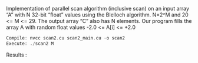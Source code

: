 Implementation of parallel scan algorithm (inclusive scan) on an input array “A” with N 32-bit “float” values using the Blelloch algorithm.
N=2^M and 20 <= M <= 29. The output array “C” also has N elements. 
Our program fills the array A with random float values -2.0 <= A[i] <= +2.0

``` cpp
Compile: nvcc scan2.cu scan2_main.cu -o scan2
Execute: ./scan2 M
```

Results :
